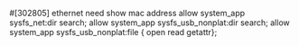#[302805] ethernet need show mac address
allow system_app sysfs_net:dir search;
allow system_app sysfs_usb_nonplat:dir search;
allow system_app sysfs_usb_nonplat:file { open read getattr};